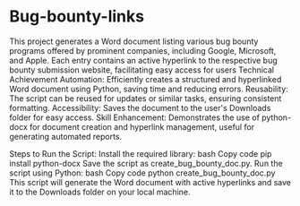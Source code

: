 # Bug-bounty-links
This project generates a Word document listing various bug bounty programs offered by prominent companies, including Google, Microsoft, and Apple. Each entry contains an active hyperlink to the respective bug bounty submission website, facilitating easy access for users
Technical Achievement
Automation: Efficiently creates a structured and hyperlinked Word document using Python, saving time and reducing errors.
Reusability: The script can be reused for updates or similar tasks, ensuring consistent formatting.
Accessibility: Saves the document to the user's Downloads folder for easy access.
Skill Enhancement: Demonstrates the use of python-docx for document creation and hyperlink management, useful for generating automated reports.

Steps to Run the Script:
Install the required library:
bash
Copy code
pip install python-docx
Save the script as create_bug_bounty_doc.py.
Run the script using Python:
bash
Copy code
python create_bug_bounty_doc.py
This script will generate the Word document with active hyperlinks and save it to the Downloads folder on your local machine.
